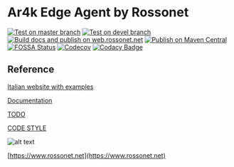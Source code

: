 # Ar4k Edge Agent by Rossonet

[![Test on master branch](https://github.com/rossonet/EdgeAgentAr4k/actions/workflows/test-on-master.yml/badge.svg)](https://github.com/rossonet/EdgeAgentAr4k/actions/workflows/test-on-master.yml)
[![Test on devel branch](https://github.com/rossonet/EdgeAgentAr4k/actions/workflows/test-on-devel.yml/badge.svg)](https://github.com/rossonet/EdgeAgentAr4k/actions/workflows/test-on-devel.yml)
[![Build docs and publish on web.rossonet.net](https://github.com/rossonet/EdgeAgentAr4k/actions/workflows/docs-on-master.yml/badge.svg)](https://github.com/rossonet/EdgeAgentAr4k/actions/workflows/docs-on-master.yml)
[![Publish on Maven Central](https://github.com/rossonet/EdgeAgentAr4k/actions/workflows/publish-on-maven.yml/badge.svg)](https://github.com/rossonet/EdgeAgentAr4k/actions/workflows/publish-on-maven.yml)
[![FOSSA Status](https://app.fossa.com/api/projects/git%2Bgithub.com%2Frossonet%2FEdgeAgentAr4k.svg?type=shield)](https://app.fossa.com/projects/git%2Bgithub.com%2Frossonet%2FEdgeAgentAr4k?ref=badge_shield)
[![Codecov](https://codecov.io/gh/rossonet/EdgeAgentAr4k/branch/devel/graph/badge.svg?token=LW8YNNLV4V)](https://codecov.io/gh/rossonet/EdgeAgentAr4k)
[![Codacy Badge](https://app.codacy.com/project/badge/Grade/3f2fd1b5f5c5421fa1102047c8b7e54f)](https://www.codacy.com/gh/rossonet/EdgeAgentAr4k/dashboard?utm_source=github.com&amp;utm_medium=referral&amp;utm_content=rossonet/EdgeAgentAr4k&amp;utm_campaign=Badge_Grade)

## Reference

[Italian website with examples](https://app.rossonet.net)

[Documentation](https://www.rossonet.net/dati/edge-docs/doc-site/)

[TODO](TODO.md)

[CODE STYLE](https://google.github.io/styleguide/javaguide.html)

![alt text](https://www.rossonet.net/wp-content/uploads/2015/01/logoRossonet4.png "Rossonet")

[https://www.rossonet.net](https://www.rossonet.net)

